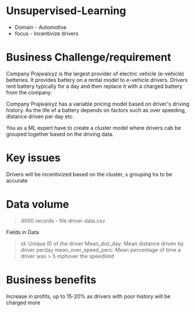 # Unsupervised-Learning
* Domain - Automotive
* focus - Incentivize drivers 

# Business Challenge/requirement

Company Prajwalxyz is the largest provider of electric vehicle (e-vehicle) betteries. It provides battery on  a rental model to e-vehicle drivers.
Drivers rent battery typically for a day and then replace it with a charged battery from the company.

Company Prajwalxyz has a variable pricing model based on driver's driving history. As the life of a battery depends on factors such as over speeding,
distance driven per day etc.

You as a ML expert have to create a cluster model where drivers cab be grouped together based on the driving data.

# Key issues

Drivers will be incentivized based on the cluster, s grouping hs to be accurate

# Data volume

> 4000 records - file driver-data.csv

Fields in Data

  > id: Unique ID of the driver
  > Mean_dist_day: Mean distance driven by driver perday
  > mean_over_speed_perc: Mean percentage of time a driver was > 5 mphover the speedlimit

# Business benefits

Increase in profits, up to 15-20% as drivers with poor history will be charged more
